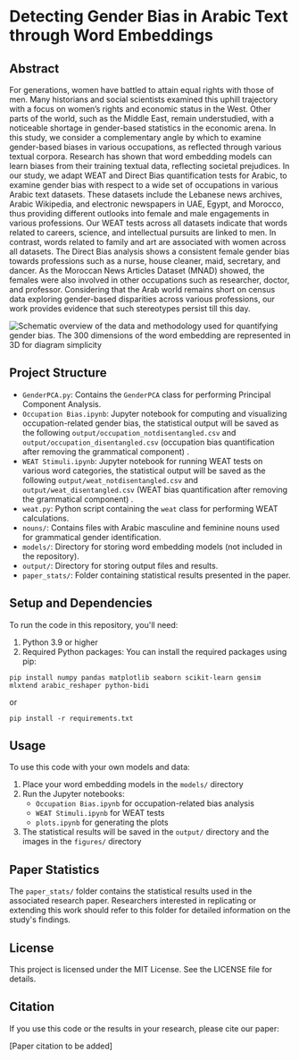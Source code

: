 # Detecting Gender Bias in Arabic Text through Word Embeddings

## Abstract
For generations, women have battled to attain equal rights with those of men. Many historians and social scientists examined this uphill trajectory with a focus on women’s rights and economic status in the West. Other parts of the world, such as the Middle East, remain understudied, with a noticeable shortage in gender-based statistics in the economic arena. In this study, we consider a complementary angle by which to examine gender-based biases in various occupations, as reflected through various textual corpora. Research has shown that word embedding models can learn biases from their training textual data, reflecting societal prejudices. In our study, we adapt WEAT and Direct Bias quantification tests for Arabic, to examine gender bias with respect to a wide set of occupations in various Arabic text datasets. These datasets include the Lebanese news archives, Arabic Wikipedia, and electronic newspapers in UAE, Egypt, and Morocco, thus providing different outlooks into female and male engagements in various professions. Our WEAT tests across all datasets indicate that words related to careers, science, and intellectual pursuits are linked to men. In contrast, words related to family and art are associated with women across all datasets. The Direct Bias analysis shows a consistent female gender bias towards professions such as a nurse, house cleaner, maid, secretary, and dancer. As the Moroccan News Articles Dataset (MNAD) showed, the females were also involved in other occupations such as researcher, doctor, and professor. Considering that the Arab world remains short on census data exploring gender-based disparities across various professions, our work provides evidence that such stereotypes persist till this day.

![Schematic overview of the data and methodology used for quantifying
gender bias. The 300 dimensions of the word embedding are represented in 3D for
diagram simplicity](https://github.com/aiamourad/AraGenderBias/blob/main/figures/Methodology.png?raw=true)

## Project Structure

- `GenderPCA.py`: Contains the `GenderPCA` class for performing Principal Component Analysis.
- `Occupation Bias.ipynb`: Jupyter notebook for computing and visualizing occupation-related gender bias, the statistical output will be saved as the following `output/occupation_notdisentangled.csv` and `output/occupation_disentangled.csv` (occupation bias quantification after removing the grammatical component)  .
- `WEAT Stimuli.ipynb`: Jupyter notebook for running WEAT tests on various word categories, the statistical output will be saved as the following `output/weat_notdisentangled.csv` and `output/weat_disentangled.csv` (WEAT bias quantification after removing the grammatical component) .
- `weat.py`: Python script containing the `weat` class for performing WEAT calculations.
- `nouns/`: Contains files with Arabic masculine and feminine nouns used for grammatical gender identification.
- `models/`: Directory for storing word embedding models (not included in the repository).
- `output/`: Directory for storing output files and results.
- `paper_stats/`: Folder containing statistical results presented in the paper.

## Setup and Dependencies

To run the code in this repository, you'll need:

1. Python 3.9 or higher
2. Required Python packages:
You can install the required packages using pip:

```
pip install numpy pandas matplotlib seaborn scikit-learn gensim mlxtend arabic_reshaper python-bidi
```
or 
```
pip install -r requirements.txt
```

## Usage
To use this code with your own models and data: 
1. Place your word embedding models in the `models/` directory
2. Run the Jupyter notebooks:
   - `Occupation Bias.ipynb` for occupation-related bias analysis
   - `WEAT Stimuli.ipynb` for WEAT tests
   - `plots.ipynb` for generating the plots
3. The statistical results will be saved in the `output/` directory and the images in the `figures/` directory

## Paper Statistics

The `paper_stats/` folder contains the statistical results used in the associated research paper. 
Researchers interested in replicating or extending this work should refer to this folder for detailed information on the study's findings.

## License

This project is licensed under the MIT License. See the LICENSE file for details.

## Citation

If you use this code or the results in your research, please cite our paper:

[Paper citation to be added]

